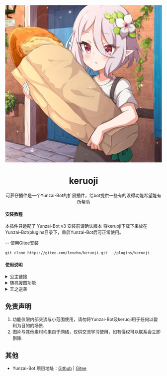 <div style="text-align: center;">
  <img src="resources/img/readme/icon1.jpg" alt="可萝仔" width = "600">
<h1>keruoji</h1>


可萝仔插件是一个Yunzai-Bot的扩展插件，给bot提供一些有的没得功能希望能有所帮助

</div>


#### 安装教程

本插件只适配了 Yunzai-Bot v3 安装前请确认版本
将keruoji下载下来放在Yunzai-Bot/plugins目录下，重启Yunzai-Bot后可正常使用。

 -- 使用Gitee安装
```
git clone https://gitee.com/levebo/keruoji.git  ./plugins/keruoji
```
#### 使用说明

<details>
  <summary>公主链接</summary>
- 模拟抽卡 指令：!十连 | !10连 | !单抽
</details>
<details>
  <summary>随机搜图功能</summary>
- acg图片 指令：!gkd | !ldst | !涩图
</details>
<details>
  <summary>王之逆袭</summary>
- 迁移中... 个人情怀向 提供角色技能和信息查看
</details>

## 免责声明

1. 功能仅限内部交流与小范围使用，请勿将Yunzai-Bot及keruoji用于任何以盈利为目的的场景.
2. 图片与其他素材均来自于网络，仅供交流学习使用，如有侵权可以联系会立即删除.

## 其他
* Yunzai-Bot 项目地址：[Github](https://github.com/Le-niao/Yunzai-Bot) | [Gitee](https://gitee.com/Le-niao/Yunzai-Bot) 